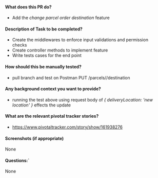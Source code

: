 #### What does this PR do?
- Add the _change parcel order destination_ feature 
#### Description of Task to be completed?
- Create the middlewares to enforce input validations and permission checks
- Create controller methods to implement feature
- Write tests cases for the end point
#### How should this be manually tested?
- pull branch and test on Postman PUT /parcels/<id>/destination
#### Any background context you want to provide?
- running the test above using request body of _{ deliveryLocation: 'new location' }_ effects the update
#### What are the relevant pivotal tracker stories?
- https://www.pivotaltracker.com/story/show/161938276
#### Screenshots (if appropriate)
None
#### Questions:`
None
